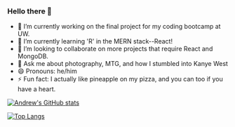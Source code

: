### Hello there 👋

- 🔭 I’m currently working on the final project for my coding bootcamp at UW.
- 🌱 I’m currently learning 'R' in the MERN stack--React!
- 👯 I’m looking to collaborate on more projects that require React and MongoDB.
- 💬 Ask me about photography, MTG, and how I stumbled into Kanye West
- 😄 Pronouns: he/him
- ⚡ Fun fact: I actually like pineapple on my pizza, and you can too if you have a heart.

[![Andrew's GitHub stats](https://github-readme-stats.vercel.app/api?username=andrewtranmsw&show_icons=true&theme=dracula)](https://github.com/andrewtranmsw/github-readme-stats)

[![Top Langs](https://github-readme-stats.vercel.app/api/top-langs/?username=andrewtranmsw&layout=compact&theme=dracula)](https://github.com/andrewtranmsw/github-readme-stats)

<!--
**AndrewTranMSW/andrewtranmsw** is a ✨ _special_ ✨ repository because its `README.md` (this file) appears on your GitHub profile.

Here are some ideas to get you started:

- 🔭 I’m currently working on ...
- 🌱 I’m currently learning ...
- 👯 I’m looking to collaborate on ...
- 🤔 I’m looking for help with ...
- 💬 Ask me about ...
- 📫 How to reach me: ...
- 😄 Pronouns: ...
- ⚡ Fun fact: ...
-->
